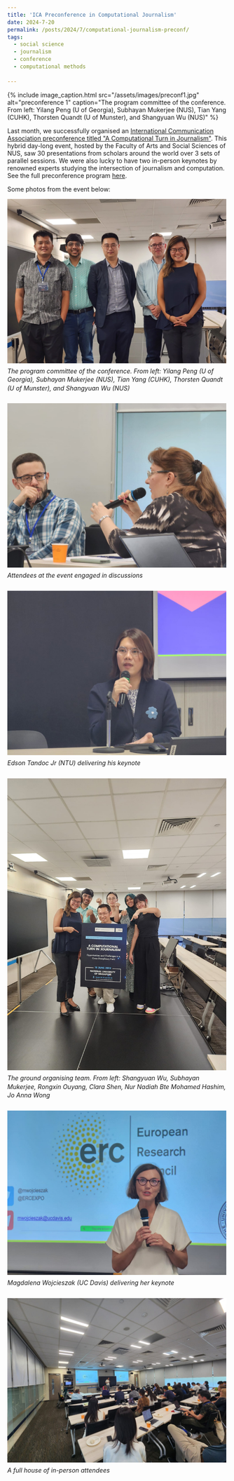 ```yaml
---
title: 'ICA Preconference in Computational Journalism'
date: 2024-7-20
permalink: /posts/2024/7/computational-journalism-preconf/
tags:
  - social science
  - journalism
  - conference
  - computational methods
  
---
```


<style>
.image-caption-container {
  display: inline-block;
  margin: 0;
  padding: 0;
}

.image-caption-container img {
  width: 500px;
  margin-bottom: 5px; /* Adds a bit of space between the image and caption */
}

.image-caption-container span {
  display: block;
  font-size: 14px;
  max-width: 500px; /* Set a specific width for caption wrapping */
  line-height: 1.4; /* Increased line spacing for readability */
  font-style: italic; /* Makes the caption italic */
  margin-top: 0;
  margin-bottom: 25px; /* Adds more space below the caption */
}
</style>

{% include image_caption.html src="/assets/images/preconf1.jpg" alt="preconference 1" caption="The program committee of the conference. From left: Yilang Peng (U of Georgia), Subhayan Mukerjee (NUS), Tian Yang (CUHK), Thorsten Quandt (U of Munster), and Shangyuan Wu (NUS)" %}

Last month, we successfully organised an [International Communication Association preconference titled "A Computational Turn in Journalism"](https://fass.nus.edu.sg/cnm/ica-2024/). This hybrid day-long event, hosted by the Faculty of Arts and Social Sciences of NUS, saw 30 presentations from scholars around the world over 3 sets of parallel sessions. We were also lucky to have two in-person keynotes by renowned experts studying the intersection of journalism and computation. See the full preconference program [here](https://fass.nus.edu.sg/cnm/wp-content/uploads/sites/2/2024/06/Preconference-Program-Final_20240617.pdf).

Some photos from the event below:

<div class="image-caption-container">
  <img src="/assets/images/preconf1.jpg" alt="preconference 1" />
  <span>The program committee of the conference. From left: Yilang Peng (U of Georgia), Subhayan Mukerjee (NUS), Tian Yang (CUHK), Thorsten Quandt (U of Munster), and Shangyuan Wu (NUS)</span>
</div>


<div class="image-caption-container">
  <img src="/assets/images/preconf2.jpg" alt="preconference 2" />
  <span>Attendees at the event engaged in discussions</span>
</div>


<div class="image-caption-container">
  <img src="/assets/images/preconf3.jpg" alt="preconference 3" />
  <span>Edson Tandoc Jr (NTU) delivering his keynote</span>
</div>


<div class="image-caption-container">
  <img src="/assets/images/preconf4.jpg" alt="preconference 4" />
  <span>The ground organising team. From left: Shangyuan Wu, Subhayan Mukerjee, Rongxin Ouyang, Clara Shen, Nur Nadiah Bte Mohamed Hashim, Jo Anna Wong</span>
</div>

<div class="image-caption-container">
  <img src="/assets/images/preconf5.jpg" alt="preconference 5" />
  <span>Magdalena Wojcieszak (UC Davis) delivering her keynote</span>
</div>


<div class="image-caption-container">
  <img src="/assets/images/preconf6.jpg" alt="preconference 6" />
  <span>A full house of in-person attendees</span>
</div>
